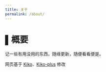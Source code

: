 ```yaml
---
title: 关于
permalink: /about/
---
```


# ▌概要

记一些有用没用的东西，随缘更新，随便看看便是。

网页基于 [Kiko](https://github.com/gfjaru/Kiko)、[Kiko-plus](https://github.com/aweekj/Kiko-plus) 修改
